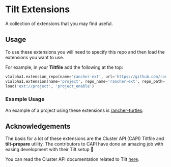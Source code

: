# Tilt Extensions

A collection of extensions that you may find useful.

## Usage

To use these extensions you will need to specify this repo and then load the extensions you want to use.

For example, in your **Tiltfile** add the following at the top:

```python
v1alpha1.extension_repo(name='rancher-ext', url='https://github.com/rancher-sandbox/tilt-extensions')
v1alpha1.extension(name='project', repo_name='rancher-ext', repo_path='project')
load('ext://project', 'project_enable')
```

### Example Usage

An example of a project using these extensions is [rancher-turtles](https://github.com/rancher-sandbox/rancher-turtles).

## Acknowledgements

The basis for a lot of these extensions are the Cluster API (CAPI) Tiltfile and **tilt-prepare** utility. The contributors to CAPI have done an amazing job with easing development with their Tilt setup :bow:

You can read the Cluster API documentation related to Tilt [here](https://cluster-api.sigs.k8s.io/developer/tilt.html).
